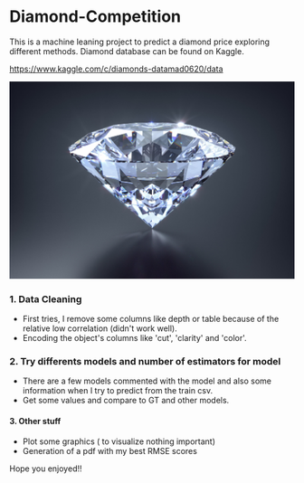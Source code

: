 # Diamond-Competition


This is a machine leaning project to predict a diamond price exploring different methods.
Diamond database can be found on Kaggle. 

https://www.kaggle.com/c/diamonds-datamad0620/data


<img src="INPUT/diamond.jpeg">

### 1. Data Cleaning

- First tries, I remove some columns like depth or table because of the relative low correlation (didn't work well).
- Encoding the object's columns like 'cut', 'clarity' and 'color'.

### 2. Try differents models and number of estimators for model

- There are a few models commented with the model and also some information when I try to predict from the train csv.
- Get some values and compare to GT and other models.

#### 3. Other stuff

- Plot some graphics ( to visualize nothing important)
- Generation of a pdf with my best RMSE scores

Hope you enjoyed!!